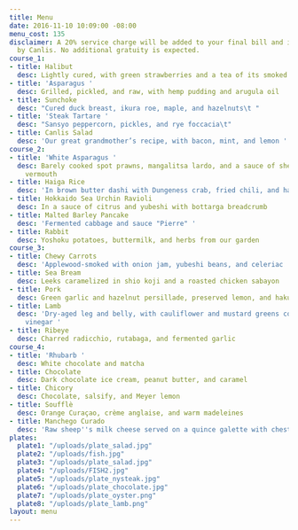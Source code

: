 ```yaml
---
title: Menu
date: 2016-11-10 10:09:00 -08:00
menu_cost: 135
disclaimer: A 20% service charge will be added to your final bill and is retained
  by Canlis. No additional gratuity is expected.
course_1:
- title: Halibut
  desc: Lightly cured, with green strawberries and a tea of its smoked bones and barley
- title: 'Asparagus '
  desc: Grilled, pickled, and raw, with hemp pudding and arugula oil
- title: Sunchoke
  desc: "Cured duck breast, ikura roe, maple, and hazelnuts\t "
- title: 'Steak Tartare '
  desc: "Sansyo peppercorn, pickles, and rye foccacia\t"
- title: Canlis Salad
  desc: 'Our great grandmother’s recipe, with bacon, mint, and lemon '
course_2:
- title: 'White Asparagus '
  desc: Barely cooked spot prawns, mangalitsa lardo, and a sauce of shellfish and
    vermouth
- title: Haiga Rice
  desc: 'In brown butter dashi with Dungeness crab, fried chili, and hazelnuts '
- title: Hokkaido Sea Urchin Ravioli
  desc: In a sauce of citrus and yubeshi with bottarga breadcrumb
- title: Malted Barley Pancake
  desc: 'Fermented cabbage and sauce "Pierre" '
- title: Rabbit
  desc: Yoshoku potatoes, buttermilk, and herbs from our garden
course_3:
- title: Chewy Carrots
  desc: 'Applewood-smoked with onion jam, yubeshi beans, and celeriac '
- title: Sea Bream
  desc: Leeks caramelized in shio koji and a roasted chicken sabayon
- title: Pork
  desc: Green garlic and hazelnut persillade, preserved lemon, and hakurei turnip
- title: Lamb
  desc: 'Dry-aged leg and belly, with cauliflower and mustard greens cooked in pear
    vinegar '
- title: Ribeye
  desc: Charred radicchio, rutabaga, and fermented garlic
course_4:
- title: 'Rhubarb '
  desc: White chocolate and matcha
- title: Chocolate
  desc: Dark chocolate ice cream, peanut butter, and caramel
- title: Chicory
  desc: Chocolate, salsify, and Meyer lemon
- title: Soufflè
  desc: Orange Curaçao, crème anglaise, and warm madeleines
- title: Manchego Curado
  desc: 'Raw sheep''s milk cheese served on a quince galette with chestnut and arugula '
plates:
  plate1: "/uploads/plate_salad.jpg"
  plate2: "/uploads/fish.jpg"
  plate3: "/uploads/plate_salad.jpg"
  plate4: "/uploads/FISH2.jpg"
  plate5: "/uploads/plate_nysteak.jpg"
  plate6: "/uploads/plate_chocolate.jpg"
  plate7: "/uploads/plate_oyster.png"
  plate8: "/uploads/plate_lamb.png"
layout: menu
---
```


